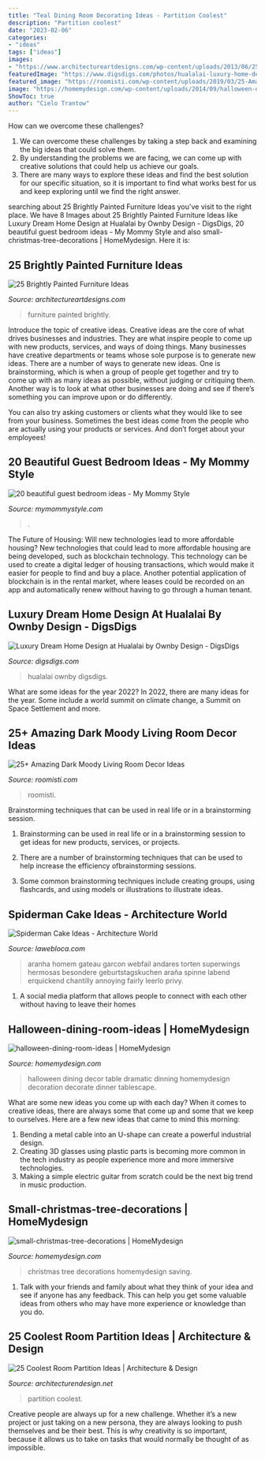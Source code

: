 ```yaml
---
title: "Teal Dining Room Decorating Ideas - Partition Coolest"
description: "Partition coolest"
date: "2023-02-06"
categories:
- "ideas"
tags: ["ideas"]
images:
- "https://www.architectureartdesigns.com/wp-content/uploads/2013/06/253-630x942.jpg"
featuredImage: "https://www.digsdigs.com/photos/hualalai-luxury-home-design-great-home-at-evening.jpg"
featured_image: "https://roomisti.com/wp-content/uploads/2019/03/25-Amazing-Dark-Moody-Living-Room-Decor-Ideas-17.jpg"
image: "https://homemydesign.com/wp-content/uploads/2014/09/halloween-dining-room-ideas.jpg"
ShowToc: true
author: "Cielo Trantow"
---
```



How can we overcome these challenges?
1. We can overcome these challenges by taking a step back and examining the big ideas that could solve them.
2. By understanding the problems we are facing, we can come up with creative solutions that could help us achieve our goals.
3. There are many ways to explore these ideas and find the best solution for our specific situation, so it is important to find what works best for us and keep exploring until we find the right answer.

	

		
searching about 25 Brightly Painted Furniture Ideas you've visit to the right place. We have 8 Images about 25 Brightly Painted Furniture Ideas like Luxury Dream Home Design at Hualalai by Ownby Design - DigsDigs, 20 beautiful guest bedroom ideas - My Mommy Style and also small-christmas-tree-decorations | HomeMydesign. Here it is:
		
    
## 25 Brightly Painted Furniture Ideas

<img loading=lazy src="https://www.architectureartdesigns.com/wp-content/uploads/2013/06/253-630x942.jpg" onerror="this.onerror=null;this.src='https://tse3.mm.bing.net/th?id=OIP.sDEQrrEc9YdJ9UsCdI0XQwHaLE&amp;pid=15.1';" alt="25 Brightly Painted Furniture Ideas">

_Source: architectureartdesigns.com_

>furniture painted brightly. 

	

Introduce the topic of creative ideas.
Creative ideas are the core of what drives businesses and industries. They are what inspire people to come up with new products, services, and ways of doing things. Many businesses have creative departments or teams whose sole purpose is to generate new ideas.
There are a number of ways to generate new ideas. One is brainstorming, which is when a group of people get together and try to come up with as many ideas as possible, without judging or critiquing them. Another way is to look at what other businesses are doing and see if there’s something you can improve upon or do differently.

You can also try asking customers or clients what they would like to see from your business. Sometimes the best ideas come from the people who are actually using your products or services. And don’t forget about your employees!

    
## 20 Beautiful Guest Bedroom Ideas - My Mommy Style

<img loading=lazy src="https://www.mymommystyle.com/wp-content/uploads/2016/02/17-15722-post/guest-bedroom-12-1.jpg" onerror="this.onerror=null;this.src='https://tse3.mm.bing.net/th?id=OIP.gq48CzkeEihj2xZxAa5T5AHaK3&amp;pid=15.1';" alt="20 beautiful guest bedroom ideas - My Mommy Style">

_Source: mymommystyle.com_

>. 

	

The Future of Housing: Will new technologies lead to more affordable housing?
New technologies that could lead to more affordable housing are being developed, such as blockchain technology. This technology can be used to create a digital ledger of housing transactions, which would make it easier for people to find and buy a place. Another potential application of blockchain is in the rental market, where leases could be recorded on an app and automatically renew without having to go through a human tenant.

    
## Luxury Dream Home Design At Hualalai By Ownby Design - DigsDigs

<img loading=lazy src="https://www.digsdigs.com/photos/hualalai-luxury-home-design-great-home-at-evening.jpg" onerror="this.onerror=null;this.src='https://tse2.mm.bing.net/th?id=OIP.x1OGpEdAyk96fxP8UNhVuwAAAA&amp;pid=15.1';" alt="Luxury Dream Home Design at Hualalai by Ownby Design - DigsDigs">

_Source: digsdigs.com_

>hualalai ownby digsdigs. 

	

What are some ideas for the year 2022?
In 2022, there are many ideas for the year. Some include a world summit on climate change, a Summit on Space Settlement and more.

    
## 25+ Amazing Dark Moody Living Room Decor Ideas

<img loading=lazy src="https://roomisti.com/wp-content/uploads/2019/03/25-Amazing-Dark-Moody-Living-Room-Decor-Ideas-17.jpg" onerror="this.onerror=null;this.src='https://tse4.mm.bing.net/th?id=OIP.AMxjeUbfPlutYY1QifJQxQHaLH&amp;pid=15.1';" alt="25+ Amazing Dark Moody Living Room Decor Ideas">

_Source: roomisti.com_

>roomisti. 

	

Brainstorming techniques that can be used in real life or in a brainstorming session.
1. Brainstorming can be used in real life or in a brainstorming session to get ideas for new products, services, or projects.
2. There are a number of brainstorming techniques that can be used to help increase the efficiency ofbrainstorming sessions.

3. Some common brainstorming techniques include creating groups, using flashcards, and using models or illustrations to illustrate ideas.

    
## Spiderman Cake Ideas - Architecture World

<img loading=lazy src="https://lawebloca.com/wp-content/uploads/2012/11/spiderman-diy-cake.jpg" onerror="this.onerror=null;this.src='https://tse4.mm.bing.net/th?id=OIP.Ealpo9CvKDaMfhFMSFKG_gHaJ4&amp;pid=15.1';" alt="Spiderman Cake Ideas - Architecture World">

_Source: lawebloca.com_

>aranha homem gateau garcon webfail andares torten superwings hermosas besondere geburtstagskuchen araña spinne labend erquickend chantilly annoying fairly leerlo privy. 

	

1. A social media platform that allows people to connect with each other without having to leave their homes 

    
## Halloween-dining-room-ideas | HomeMydesign

<img loading=lazy src="https://homemydesign.com/wp-content/uploads/2014/09/halloween-dining-room-ideas.jpg" onerror="this.onerror=null;this.src='https://tse3.mm.bing.net/th?id=OIP.l0Y1nJPYK8sw92XpGkFMBQHaLH&amp;pid=15.1';" alt="halloween-dining-room-ideas | HomeMydesign">

_Source: homemydesign.com_

>halloween dining decor table dramatic dinning homemydesign decoration decorate dinner tablescape. 

	

What are some new ideas you come up with each day?
When it comes to creative ideas, there are always some that come up and some that we keep to ourselves. Here are a few new ideas that came to mind this morning: 
1. Bending a metal cable into an U-shape can create a powerful industrial design.
2. Creating 3D glasses using plastic parts is becoming more common in the tech industry as people experience more and more immersive technologies.
3. Making a simple electric guitar from scratch could be the next big trend in music production.

    
## Small-christmas-tree-decorations | HomeMydesign

<img loading=lazy src="https://homemydesign.com/wp-content/uploads/2014/12/small-christmas-tree-decorations.jpg" onerror="this.onerror=null;this.src='https://tse1.mm.bing.net/th?id=OIP.J9Os6VTnNq-AL503bwGM5gHaLG&amp;pid=15.1';" alt="small-christmas-tree-decorations | HomeMydesign">

_Source: homemydesign.com_

>christmas tree decorations homemydesign saving. 

	

1. Talk with your friends and family about what they think of your idea and see if anyone has any feedback. This can help you get some valuable ideas from others who may have more experience or knowledge than you do.

    
## 25 Coolest Room Partition Ideas | Architecture &amp; Design

<img loading=lazy src="http://cdn.architecturendesign.net/wp-content/uploads/2014/08/753.jpg" onerror="this.onerror=null;this.src='https://tse1.mm.bing.net/th?id=OIP.vY66Fsip9dzeE_fMcrXXUQHaLK&amp;pid=15.1';" alt="25 Coolest Room Partition Ideas | Architecture &amp; Design">

_Source: architecturendesign.net_

>partition coolest. 

	

Creative people are always up for a new challenge. Whether it’s a new project or just taking on a new persona, they are always looking to push themselves and be their best. This is why creativity is so important, because it allows us to take on tasks that would normally be thought of as impossible.

